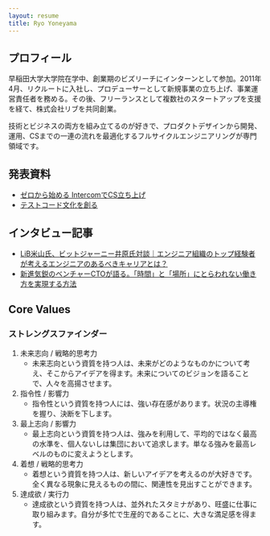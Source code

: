 ```yaml
---
layout: resume
title: Ryo Yoneyama
---
```


## プロフィール

早稲田大学大学院在学中、創業期のビズリーチにインターンとして参加。2011年4月、リクルートに入社し、プロデューサーとして新規事業の立ち上げ、事業運営責任者を務める。その後、フリーランスとして複数社のスタートアップを支援を経て、株式会社リブを共同創業。

技術とビジネスの両方を組み立てるのが好きで、プロダクトデザインから開発、運用、CSまでの一連の流れを最適化するフルサイクルエンジニアリングが専門領域です。


## 発表資料

- [ゼロから始める IntercomでCS立ち上げ](https://speakerdeck.com/yulii/zerokarashi-meru-intercomdecsli-tishang-ge)
- [テストコード文化を創る](https://speakerdeck.com/yulii/tesutokodowen-hua-wochuang-ru)


## インタビュー記事

- [LiB米山氏、ビットジャーニー井原氏対談｜エンジニア組織のトップ経験者が考えるエンジニアのあるべきキャリアとは？](https://tech-clips.com/feature/255)
- [新進気鋭のベンチャーCTOが語る。「時間」と「場所」にとらわれない働き方を実現する方法](https://tech-camp.in/note/interviews/6895/)

## Core Values

### ストレングスファインダー

1. 未来志向 / 戦略的思考力
    - 未来志向という資質を持つ人は、未来がどのようなものかについて考え、そこからアイデアを得ます。未来についてのビジョンを語ることで、人々を高揚させます。
2. 指令性 / 影響力
    - 指令性という資質を持つ人には、強い存在感があります。状況の主導権を握り、決断を下します。
3. 最上志向 / 影響力
    - 最上志向という資質を持つ人は、強みを利用して、平均的ではなく最高の水準を、個人ないしは集団において追求します。単なる強みを最高レベルのものに変えようとします。
4. 着想 / 戦略的思考力
    - 着想という資質を持つ人は、新しいアイデアを考えるのが大好きです。全く異なる現象に見えるものの間に、関連性を見出すことができます。
5. 達成欲 / 実行力
    - 達成欲という資質を持つ人は、並外れたスタミナがあり、旺盛に仕事に取り組みます。自分が多忙で生産的であることに、大きな満足感を得ます。
